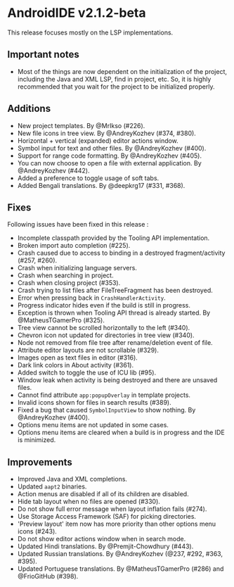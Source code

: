 # **AndroidIDE v2.1.2-beta**

This release focuses mostly on the LSP implementations.

## Important notes

- Most of the things are now dependent on the initialization of the project, including the Java and XML LSP, find in project, etc. So, it is highly recommended that you wait for the project to be initialized properly.

## Additions

- New project templates. By @MrIkso (#226).
- New file icons in tree view. By @AndreyKozhev (#374, #380).
- Horizontal + vertical (expanded) editor actions window.
- Symbol input for text and other files. By @AndreyKozhev (#400).
- Support for range code formatting. By @AndreyKozhev (#405).
- You can now choose to open a file with external application. By @AndreyKozhev (#442).
- Added a preference to toggle usage of soft tabs.
- Added Bengali translations. By @deepkrg17 (#331, #368).

## Fixes

Following issues have been fixed in this release :

- Incomplete classpath provided by the Tooling API implementation.
- Broken import auto completion (#225).
- Crash caused due to access to binding in a destroyed fragment/activity (#257, #260).
- Crash when initializing language servers.
- Crash when searching in project.
- Crash when closing project (#353).
- Crash trying to list files after FileTreeFragment has been destroyed.
- Error when pressing back in `CrashHandlerActivity`.
- Progress indicator hides even if the build is still in progress.
- Exception is thrown when Tooling API thread is already started. By @MatheusTGamerPro (#325).
- Tree view cannot be scrolled horizontally to the left (#340).
- Chevron icon not updated for directories in tree view (#340).
- Node not removed from file tree after rename/deletion event of file.
- Attribute editor layouts are not scrollable (#329).
- Images open as text files in editor (#316).
- Dark link colors in About activity (#361).
- Added switch to toggle the use of ICU lib (#95).
- Window leak when activity is being destroyed and there are unsaved files.
- Cannot find attribute `app:popupOverlay` in template projects.
- Invalid icons shown for files in search results (#389).
- Fixed a bug that caused `SymbolInputView` to show nothing. By @AndreyKozhev (#400).
- Options menu items are not updated in some cases.
- Options menu items are cleared when a build is in progress and the IDE is minimized.

## Improvements

- Improved Java and XML completions.
- Updated `aapt2` binaries.
- Action menus are disabled if all of its children are disabled.
- Hide tab layout when no files are opened (#330).
- Do not show full error message when layout inflation fails (#274).
- Use Storage Access Framework (SAF) for picking directories.
- 'Preview layout' item now has more priority than other options menu icons (#243).
- Do not show editor actions window when in search mode.
- Updated Hindi translations. By @Premjit-Chowdhury (#443).
- Updated Russian translations. By @AndreyKozhev (@237, #292, #363, #395).
- Updated Portuguese translations. By @MatheusTGamerPro (#286) and @FrioGitHub (#398).

